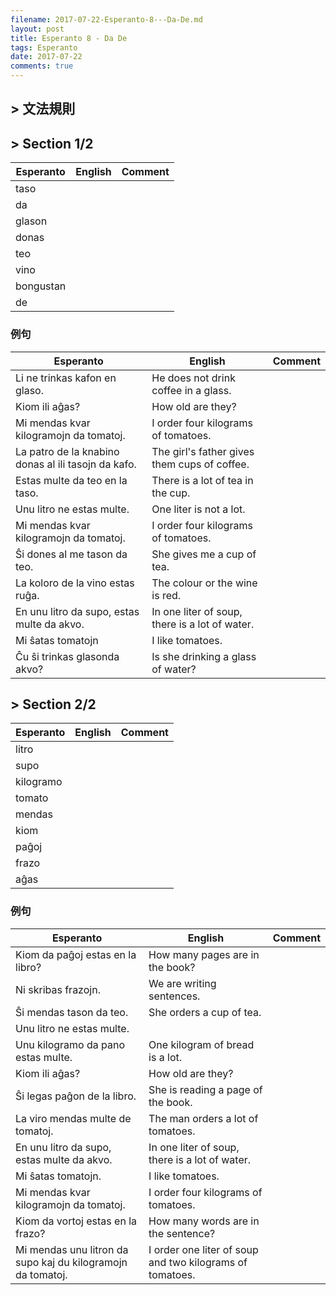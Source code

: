 ```yaml
---
filename: 2017-07-22-Esperanto-8---Da-De.md
layout: post
title: Esperanto 8 - Da De
tags: Esperanto
date: 2017-07-22
comments: true
---
```


## > 文法規則

## > Section 1/2

|Esperanto|English|Comment|
|---|---|---|
|taso|||
|da|||
|glason|||
|donas|||
|teo|||
|vino|||
|bongustan|||
|de|||

### 例句

|Esperanto|English|Comment|
|---|---|---|
|Li ne trinkas kafon en glaso.|He does not drink coffee in a glass.||
|Kiom ili aĝas?|How old are they?||
|Mi mendas kvar kilogramojn da tomatoj.|I order four kilograms of tomatoes.||
|La patro de la knabino donas al ili tasojn da kafo.|The girl's father gives them cups of coffee.||
|Estas multe da teo en la taso.|There is a lot of tea in the cup.||
|Unu litro ne estas multe.|One liter is not a lot.||
|Mi mendas kvar kilogramojn da tomatoj.|I order four kilograms of tomatoes.||
|Ŝi dones al me tason da teo.|She gives me a cup of tea.||
|La koloro de la vino estas ruĝa.|The colour or the wine is red.||
|En unu litro da supo, estas multe da akvo.|In one liter of soup, there is a lot of water.||
|Mi ŝatas tomatojn|I like tomatoes.||
|Ĉu ŝi trinkas glasonda akvo?|Is she drinking a glass of water?||

## > Section 2/2

|Esperanto|English|Comment|
|---|---|---|
|litro|||
|supo|||
|kilogramo|||
|tomato|||
|mendas|||
|kiom|||
|paĝoj|||
|frazo|||
|aĝas|||

### 例句

|Esperanto|English|Comment|
|---|---|---|
|Kiom da paĝoj estas en la libro?|How many pages are in the book?||
|Ni skribas frazojn.|We are writing sentences.||
|Ŝi mendas tason da teo.|She orders a cup of tea.||
|Unu litro ne estas multe.||
|Unu kilogramo da pano estas multe.|One kilogram of bread is a lot.||
|Kiom ili aĝas?|How old are they?||
|Ŝi legas paĝon de la libro.|She is reading a page of the book.||
|La viro mendas multe de tomatoj.|The man orders a lot of tomatoes.||
|En unu litro da supo, estas multe da akvo.|In one liter of soup, there is a lot of water.||
|Mi ŝatas tomatojn.|I like tomatoes.||
|Mi mendas kvar kilogramojn da tomatoj.|I order four kilograms of tomatoes.||
|Kiom da vortoj estas en la frazo?|How many words are in the sentence?||
|Mi mendas unu litron da supo kaj du kilogramojn da tomatoj.|I order one liter of soup and two kilograms of tomatoes.||
